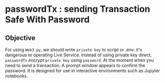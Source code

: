 # passwordTx : sending Transaction Safe With Password

## Objective 

For using `Web3.py`, we should write `private key` to script or .env. it's dangerous to operating Live Service. Instead of using private key direct, `passwordTx` encrypt `private key` using `password`. At the moment when you need to send a transaction, A prompt window appears to confirm the password. 
It is designed for use in interactive environments such as Jupyter notebooks.


